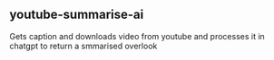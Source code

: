 ## youtube-summarise-ai
Gets caption and downloads video from youtube and processes it in chatgpt to return a smmarised overlook
